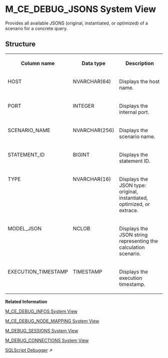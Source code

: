<!-- loio20aa4beb75191014b355de15abe3dd1c -->

# M\_CE\_DEBUG\_JSONS System View

Provides all available JSONS \(original, instantiated, or optimized\) of a scenario for a concrete query.



<a name="loio20aa4beb75191014b355de15abe3dd1c___m__c_e__d_e_b_u_g__j_s_o_n_s_1struct_M_CE_DEBUG_JSONS"/>

## Structure


<table>
<tr>
<th valign="top">

Column name

</th>
<th valign="top">

Data type

</th>
<th valign="top">

Description

</th>
</tr>
<tr>
<td valign="top">

HOST

</td>
<td valign="top">

NVARCHAR\(64\)

</td>
<td valign="top">

Displays the host name.

</td>
</tr>
<tr>
<td valign="top">

PORT

</td>
<td valign="top">

INTEGER

</td>
<td valign="top">

Displays the internal port.

</td>
</tr>
<tr>
<td valign="top">

SCENARIO\_NAME

</td>
<td valign="top">

NVARCHAR\(256\)

</td>
<td valign="top">

Displays the scenario name.

</td>
</tr>
<tr>
<td valign="top">

STATEMENT\_ID

</td>
<td valign="top">

BIGINT

</td>
<td valign="top">

Displays the statement ID.

</td>
</tr>
<tr>
<td valign="top">

TYPE

</td>
<td valign="top">

NVARCHAR\(16\)

</td>
<td valign="top">

Displays the JSON type: original, instantiated, optimized, or extrace.

</td>
</tr>
<tr>
<td valign="top">

MODEL\_JSON

</td>
<td valign="top">

NCLOB

</td>
<td valign="top">

Displays the JSON string representing the calculation scenario.

</td>
</tr>
<tr>
<td valign="top">

EXECUTION\_TIMESTAMP

</td>
<td valign="top">

TIMESTAMP

</td>
<td valign="top">

Displays the execution timestamp.

</td>
</tr>
</table>

**Related Information**  


[M\_CE\_DEBUG\_INFOS System View](m-ce-debug-infos-system-view-20aa1f2.md "Provides debug information after the execution of a calculation scenario.")

[M\_CE\_DEBUG\_NODE\_MAPPING System View](m-ce-debug-node-mapping-system-view-20aa7a5.md "Provides information about node mapping between calculation nodes and Runtime nodes after execution.")

[M\_DEBUG\_SESSIONS System View](m-debug-sessions-system-view-20aeae8.md "Provides an overview of debug sessions and their properties.")

[M\_DEBUG\_CONNECTIONS System View](m-debug-connections-system-view-20ae867.md "Provides an overview of connections used per debug session.")

[SQLScript Debugger](https://help.sap.com/viewer/d1cb63c8dd8e4c35a0f18aef632687f0/2024_1_QRC/en-US/77b84f65439d4ead97c88b7452476674.html "") :arrow_upper_right:

